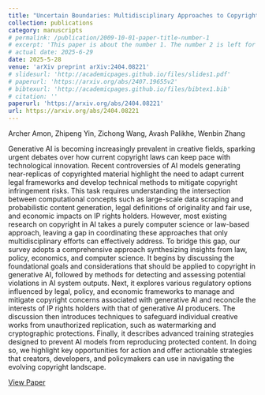 ```yaml
---
title: "Uncertain Boundaries: Multidisciplinary Approaches to Copyright Issues in Generative AI"
collection: publications
category: manuscripts
# permalink: /publication/2009-10-01-paper-title-number-1
# excerpt: 'This paper is about the number 1. The number 2 is left for future work.'
# actual date: 2025-6-29
date: 2025-5-28
venue: 'arXiv preprint arXiv:2404.08221'
# slidesurl: 'http://academicpages.github.io/files/slides1.pdf'
# paperurl: 'https://arxiv.org/abs/2407.19655v2'
# bibtexurl: 'http://academicpages.github.io/files/bibtex1.bib'
# citation: ''
paperurl: 'https://arxiv.org/abs/2404.08221'
url: https://arxiv.org/abs/2404.08221 
---
```

Archer Amon, Zhipeng Yin, Zichong Wang, Avash Palikhe, Wenbin Zhang

Generative AI is becoming increasingly prevalent in creative fields, sparking urgent debates over how current copyright laws can keep pace with technological innovation. Recent controversies of AI models generating near-replicas of copyrighted material highlight the need to adapt current legal frameworks and develop technical methods to mitigate copyright infringement risks. This task requires understanding the intersection between computational concepts such as large-scale data scraping and probabilistic content generation, legal definitions of originality and fair use, and economic impacts on IP rights holders. However, most existing research on copyright in AI takes a purely computer science or law-based approach, leaving a gap in coordinating these approaches that only multidisciplinary efforts can effectively address. To bridge this gap, our survey adopts a comprehensive approach synthesizing insights from law, policy, economics, and computer science. It begins by discussing the foundational goals and considerations that should be applied to copyright in generative AI, followed by methods for detecting and assessing potential violations in AI system outputs. Next, it explores various regulatory options influenced by legal, policy, and economic frameworks to manage and mitigate copyright concerns associated with generative AI and reconcile the interests of IP rights holders with that of generative AI producers. The discussion then introduces techniques to safeguard individual creative works from unauthorized replication, such as watermarking and cryptographic protections. Finally, it describes advanced training strategies designed to prevent AI models from reproducing protected content. In doing so, we highlight key opportunities for action and offer actionable strategies that creators, developers, and policymakers can use in navigating the evolving copyright landscape.

[View Paper](https://arxiv.org/abs/2404.08221)